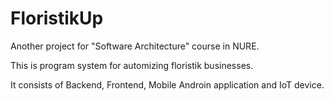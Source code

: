 # FloristikUp

Another project for "Software Architecture" course in NURE.

This is program system for automizing floristik businesses.

It consists of Backend, Frontend, Mobile Androin application and IoT device.
